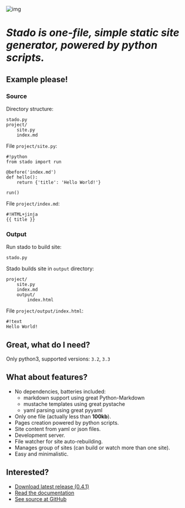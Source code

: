 ![img](public/logo.jpg)

*Stado is one-file, simple static site generator, powered by python scripts.*
=============================================================================



Example please!
---------------

### Source ###

Directory structure:

    stado.py
    project/
        site.py
        index.md

File `project/site.py`:

    #!python
    from stado import run

    @before('index.md')
    def hello():
        return {'title': 'Hello World!'}

    run()

File `project/index.md`:

    #!HTML+jinja
    {{ title }}

### Output ###
Run stado to build site:

    stado.py

Stado builds site in `output` directory:

    project/
        site.py
        index.md
        output/
            index.html

File `project/output/index.html`:

    #!text
    Hello World!



Great, what do I need?
---------------

Only python3, supported versions: `3.2`, `3.3`

What about features?
--------------------

- No dependencies, batteries included:
    - markdown support using great Python-Markdown
    - mustache templates using great pystache
    - yaml parsing using great pyyaml
- Only one file (actually less than **100kb**).
- Pages creation powered by python scripts.
- Site content from yaml or json files.
- Development server.
- File watcher for site auto-rebuilding.
- Manages group of sites (can build or watch more than one site).
- Easy and minimalistic.

Interested?
-----------

- [Download latest release (0.4.1)](https://github.com/dendek/stado/releases/download/v0.4.1/stado.py)
- [Read the documentation](docs)
- [See source at GitHub](https://github.com/dendek/stado)


